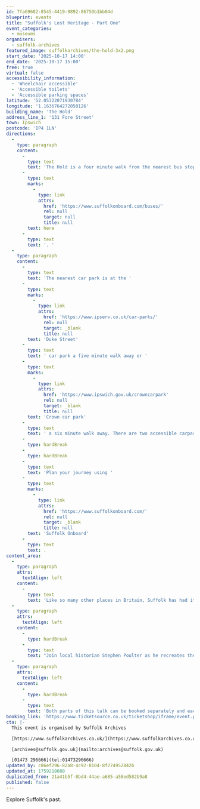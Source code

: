 ```yaml
---
id: 7fa69682-8545-4419-9892-86750b1bb04d
blueprint: events
title: "Suffolk's Lost Heritage - Part One"
event_categories:
  - museums
organisers:
  - suffolk-archives
featured_image: suffolkarchives/the-hold-3x2.png
start_date: '2025-10-17 14:00'
end_date: '2025-10-17 15:00'
free: true
virtual: false
accessibility_information:
  - 'Wheelchair accessible'
  - 'Accessible toilets'
  - 'Accessible parking spaces'
latitude: '52.05322071930784'
longitude: '1.1636764272050126'
building_name: 'The Hold'
address_line_1: '131 Fore Street'
town: Ipswich
postcode: 'IP4 1LN'
directions:
  -
    type: paragraph
    content:
      -
        type: text
        text: 'The Hold is a four minute walk from the nearest bus stop - see the latest bus timetables '
      -
        type: text
        marks:
          -
            type: link
            attrs:
              href: 'https://www.suffolkonboard.com/buses/'
              rel: null
              target: null
              title: null
        text: here
      -
        type: text
        text: '. '
  -
    type: paragraph
    content:
      -
        type: text
        text: 'The nearest car park is at the '
      -
        type: text
        marks:
          -
            type: link
            attrs:
              href: 'https://www.ipserv.co.uk/car-parks/'
              rel: null
              target: _blank
              title: null
        text: 'Duke Street'
      -
        type: text
        text: ' car park a five minute walk away or '
      -
        type: text
        marks:
          -
            type: link
            attrs:
              href: 'https://www.ipswich.gov.uk/crowncarpark'
              rel: null
              target: _blank
              title: null
        text: 'Crown car park'
      -
        type: text
        text: ' a six minute walk away. There are two accessible carpark spaces for blue badge holders in The Hold car park.'
      -
        type: hardBreak
      -
        type: hardBreak
      -
        type: text
        text: 'Plan your journey using '
      -
        type: text
        marks:
          -
            type: link
            attrs:
              href: 'https://www.suffolkonboard.com/'
              rel: null
              target: _blank
              title: null
        text: 'Suffolk Onboard'
      -
        type: text
        text: .
content_area:
  -
    type: paragraph
    attrs:
      textAlign: left
    content:
      -
        type: text
        text: 'Like so many other places in Britain, Suffolk has had its fair share of losses when it comes to the many historic buildings, grand mansions and medieval churches which have disappeared over past centuries due to war, fire, neglect and greed.'
  -
    type: paragraph
    attrs:
      textAlign: left
    content:
      -
        type: hardBreak
      -
        type: text
        text: "Join local historian Stephen Poulter as he recreates these vanished architectural gems using surviving period prints and reports from travellers who visited the towns and villages during the past 400 years. Either for personal curiosity or in the process of compiling guidebooks for the increasing number of tourists who had leisure time along with cheaper and faster methods of transport at their disposal.\_"
  -
    type: paragraph
    attrs:
      textAlign: left
    content:
      -
        type: hardBreak
      -
        type: text
        text: 'Both parts of this talk can be booked separately and each works as a stand-alone presentation.'
booking_link: 'https://www.ticketsource.co.uk/ticketshop/iframe/event.php?eventhash=e-kjgabg&target=&iframe=true'
cta: |-
  This event is organised by Suffolk Archives

  [https://www.suffolkarchives.co.uk/](https://www.suffolkarchives.co.uk/)

  [archives@suffolk.gov.uk](mailto:archives@suffolk.gov.uk)

  [01473 296666](tel:01473296666)
updated_by: c86ef296-82a8-4c92-8104-8f274952842b
updated_at: 1759218080
duplicated_from: 21a41b5f-8bd4-44ae-a685-a58ed582b9a8
published: false
---
```

Explore Suffolk's past.